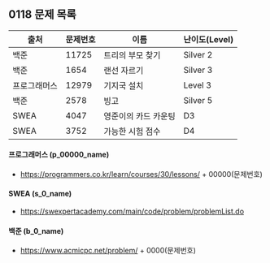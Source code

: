 
## 0118 문제 목록




| 출처         | 문제번호 | 이름                 | 난이도(Level) |
| ------------ | -------- | -------------------- | ------------- |
| 백준         | 11725    | 트리의 부모 찾기     | Silver 2      |
| 백준         | 1654     | 랜선 자르기          | Silver 3      |
| 프로그래머스 | 12979    | 기지국 설치          | Level 3       |
| 백준         | 2578     | 빙고                 | Silver 5      |
| SWEA         | 4047     | 영준이의 카드 카운팅 | D3            |
| SWEA         | 3752     | 가능한 시험 점수     | D4            |


#### 프로그래머스 (p_00000_name)

- https://programmers.co.kr/learn/courses/30/lessons/ + 00000(문제번호)

#### SWEA (s_0_name)

- https://swexpertacademy.com/main/code/problem/problemList.do

#### 백준 (b_0_name)

- https://www.acmicpc.net/problem/ + 0000(문제번호)

